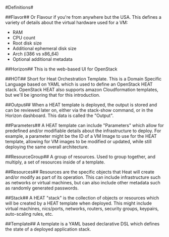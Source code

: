 #Definitions#

##Flavor##
Or Flavour if you're from anywhere but the USA. This defines a variety of
details about the virtual hardware used for a VM:

* RAM
* CPU count
* Root disk size
* Additional ephemeral disk size
* Arch (i386 vs x86_64)
* Optional additional metadata

##Horizon##
This is the web-based UI for OpenStack

##HOT##
Short for Heat Orchestration Template. This is a Domain Specific Language based
on YAML which is used to define an OpenStack HEAT stack. OpenStack HEAT also
supports amazon Cloudformation templates, but we'll be ignoring that for this
introduction.

##Output##
When a HEAT template is deployed, the output is stored and can be reviewed
later on, either via the stack-show command, or in the Horizon dashboard. This
data is called the "Output".

##Parameters##
A HEAT template can include "Parameters" which allow for predefined and/or
modifiable details about the infrastructure to deploy. For example, a parameter
might be the ID of a VM Image to use for the HEAT template, allowing for
VM images to be modified or updated, while still deploying the same overall
architecture.

##ResourceGroup##
A group of resources. Used to group together, and multiply, a set of resources
inside of a template.

##Resources##
Resources are the specific objects that Heat will create and/or modify as part
of its operation. This can include infrastructure such as networks or
virtual machines, but can also include other metadata such as randomly generated
passwords.

##Stack##
A HEAT "stack" is the collection of objects or resources which will be created
by a HEAT template when deployed. This might include virtual machines, nics/ports, networks, routers, security groups, keypairs, auto-scaling rules, etc.

##Template##
A template is a YAML based declarative DSL which defines the state of a deployed
application stack.
